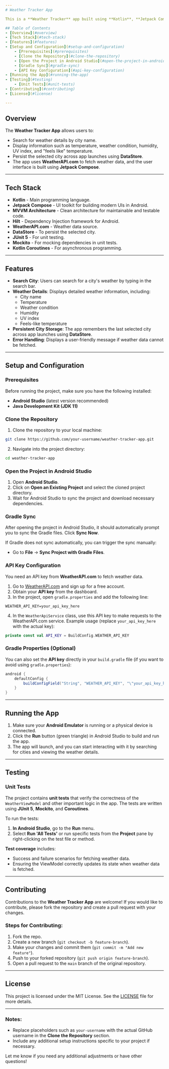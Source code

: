 ```yaml
---
# Weather Tracker App

This is a **Weather Tracker** app built using **Kotlin**, **Jetpack Compose**, **MVVM Architecture**, and **Hilt** for Dependency Injection. The app fetches weather data for a selected city and displays it to the user. It also supports persistence of the selected city across app launches using **DataStore**.

## Table of Contents
- [Overview](#overview)
- [Tech Stack](#tech-stack)
- [Features](#features)
- [Setup and Configuration](#setup-and-configuration)
    - [Prerequisites](#prerequisites)
    - [Clone the Repository](#clone-the-repository)
    - [Open the Project in Android Studio](#open-the-project-in-android-studio)
    - [Gradle Sync](#gradle-sync)
    - [API Key Configuration](#api-key-configuration)
- [Running the App](#running-the-app)
- [Testing](#testing)
    - [Unit Tests](#unit-tests)
- [Contributing](#contributing)
- [License](#license)

---
```


## Overview

The **Weather Tracker App** allows users to:
- Search for weather details by city name.
- Display information such as temperature, weather condition, humidity, UV index, and "feels like" temperature.
- Persist the selected city across app launches using **DataStore**.
- The app uses **WeatherAPI.com** to fetch weather data, and the user interface is built using **Jetpack Compose**.

---

## Tech Stack

- **Kotlin** - Main programming language.
- **Jetpack Compose** - UI toolkit for building modern UIs in Android.
- **MVVM Architecture** - Clean architecture for maintainable and testable code.
- **Hilt** - Dependency Injection framework for Android.
- **WeatherAPI.com** - Weather data source.
- **DataStore** - To persist the selected city.
- **JUnit 5** - For unit testing.
- **Mockito** - For mocking dependencies in unit tests.
- **Kotlin Coroutines** - For asynchronous programming.

---

## Features

- **Search City**: Users can search for a city's weather by typing in the search bar.
- **Weather Details**: Displays detailed weather information, including:
    - City name
    - Temperature
    - Weather condition
    - Humidity
    - UV index
    - Feels-like temperature
- **Persistent City Storage**: The app remembers the last selected city across app launches using **DataStore**.
- **Error Handling**: Displays a user-friendly message if weather data cannot be fetched.

---

## Setup and Configuration

### Prerequisites

Before running the project, make sure you have the following installed:

- **Android Studio** (latest version recommended)
- **Java Development Kit (JDK 11)**

### Clone the Repository

1. Clone the repository to your local machine:

```bash
git clone https://github.com/your-username/weather-tracker-app.git
```

2. Navigate into the project directory:

```bash
cd weather-tracker-app
```

### Open the Project in Android Studio

1. Open **Android Studio**.
2. Click on **Open an Existing Project** and select the cloned project directory.
3. Wait for Android Studio to sync the project and download necessary dependencies.

### Gradle Sync

After opening the project in Android Studio, it should automatically prompt you to sync the Gradle files. Click **Sync Now**.

If Gradle does not sync automatically, you can trigger the sync manually:
- Go to **File** → **Sync Project with Gradle Files**.

### API Key Configuration

You need an API key from **WeatherAPI.com** to fetch weather data.

1. Go to [WeatherAPI.com](https://www.weatherapi.com/) and sign up for a free account.
2. Obtain your **API key** from the dashboard.
3. In the project, open `gradle.properties` and add the following line:

```properties
WEATHER_API_KEY=your_api_key_here
```

4. In the `WeatherApiService` class, use this API key to make requests to the WeatherAPI.com service. Example usage (replace `your_api_key_here` with the actual key):

```kotlin
private const val API_KEY = BuildConfig.WEATHER_API_KEY
```

### Gradle Properties (Optional)

You can also set the **API key** directly in your `build.gradle` file (if you want to avoid using `gradle.properties`):

```gradle
android {
    defaultConfig {
        buildConfigField("String", "WEATHER_API_KEY", "\"your_api_key_here\"")
    }
}
```

---

## Running the App

1. Make sure your **Android Emulator** is running or a physical device is connected.
2. Click the **Run** button (green triangle) in Android Studio to build and run the app.
3. The app will launch, and you can start interacting with it by searching for cities and viewing the weather details.

---

## Testing

### Unit Tests

The project contains **unit tests** that verify the correctness of the `WeatherViewModel` and other important logic in the app. The tests are written using **JUnit 5**, **Mockito**, and **Coroutines**.

To run the tests:

1. **In Android Studio**, go to the **Run** menu.
2. Select **Run 'All Tests'** or run specific tests from the **Project** pane by right-clicking on the test file or method.

**Test coverage** includes:
- Success and failure scenarios for fetching weather data.
- Ensuring the ViewModel correctly updates its state when weather data is fetched.

---

## Contributing

Contributions to the **Weather Tracker App** are welcome! If you would like to contribute, please fork the repository and create a pull request with your changes.

### Steps for Contributing:
1. Fork the repo.
2. Create a new branch (`git checkout -b feature-branch`).
3. Make your changes and commit them (`git commit -m "Add new feature"`).
4. Push to your forked repository (`git push origin feature-branch`).
5. Open a pull request to the `main` branch of the original repository.

---

## License

This project is licensed under the MIT License. See the [LICENSE](LICENSE) file for more details.

---

### Notes:

- Replace placeholders such as `your-username` with the actual GitHub username in the **Clone the Repository** section.
- Include any additional setup instructions specific to your project if necessary.

Let me know if you need any additional adjustments or have other questions!